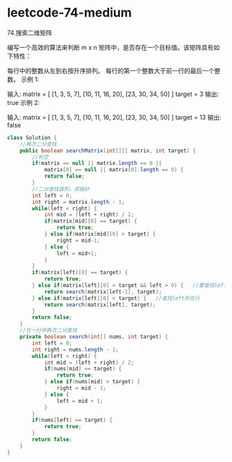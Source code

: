 # leetcode-74-medium

74.搜索二维矩阵

编写一个高效的算法来判断 m x n 矩阵中，是否存在一个目标值。该矩阵具有如下特性：

每行中的整数从左到右按升序排列。
每行的第一个整数大于前一行的最后一个整数。
示例 1:

输入:
matrix = [
  [1,   3,  5,  7],
  [10, 11, 16, 20],
  [23, 30, 34, 50]
]
target = 3
输出: true
示例 2:

输入:
matrix = [
  [1,   3,  5,  7],
  [10, 11, 16, 20],
  [23, 30, 34, 50]
]
target = 13
输出: false

```java
class Solution {
    //两次二分查找
    public boolean searchMatrix(int[][] matrix, int target) {
        //判空
        if(matrix == null || matrix.length == 0 || 
            matrix[0] == null || matrix[0].length == 0) {
            return false;
        }
        //二分查找首列，双指针
        int left = 0;
        int right = matrix.length - 1;
        while(left < right) {
            int mid = (left + right) / 2;
            if(matrix[mid][0] == target) {
                return true;
            } else if(matrix[mid][0] > target) {
                right = mid-1;
            } else {
                left = mid+1;
            }
        }
        if(matrix[left][0] == target) {
            return true;
        } else if(matrix[left][0] > target && left > 0) {   //要查找left的上一行
            return search(matrix[left-1], target);
        } else if(matrix[left][0] < target) {   //查找left所在行
            return search(matrix[left], target);
        }
        return false;
    }
    //在一行中再次二分查找
    private boolean search(int[] nums, int target) {
        int left = 0;
        int right = nums.length - 1;
        while(left < right) {
            int mid = (left + right) / 2;
            if(nums[mid] == target) {
                return true;
            } else if(nums[mid] > target) {
                right = mid - 1;
            } else {
                left = mid + 1;
            }
        }
        if(nums[left] == target) {
            return true;
        }
        return false;
    }
}

```


